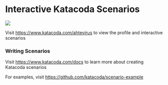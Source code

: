 # Interactive Katacoda Scenarios

[![](http://shields.katacoda.com/katacoda/ahtevirus/count.svg)](https://www.katacoda.com/ahtevirus "Get your profile on Katacoda.com")

Visit https://www.katacoda.com/ahtevirus to view the profile and interactive scenarios

### Writing Scenarios
Visit https://www.katacoda.com/docs to learn more about creating Katacoda scenarios

For examples, visit https://github.com/katacoda/scenario-example
